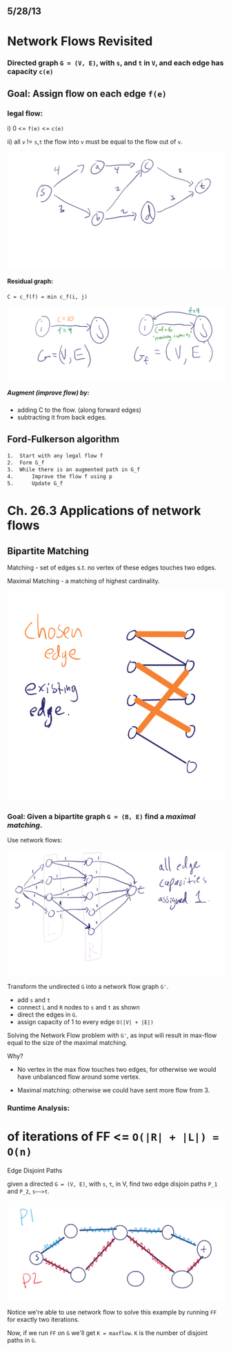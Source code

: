 ## 5/28/13

# Network Flows Revisited

### Directed graph `G = (V, E)`, with `s`, and `t` in `V`, and each edge has capacity `c(e)`

## Goal: Assign flow on each edge `f(e)`


### legal flow:
i) 0 <= `f(e)` <= `c(e)`

ii) all `v` != `s`,`t` the flow into `v` must be equal to the flow out of `v`.

![](./images/Networkflowex2.png)


#### Residual graph:

    C = c_f(f) = min c_f(i, j)

![](./images/Resgraphex2.png)


##### Augment (improve flow) by:
* adding C to the flow. (along forward edges)
* subtracting it from back edges.

## Ford-Fulkerson algorithm

    1.  Start with any legal flow f
    2.  Form G_f
    3.  While there is an augmented path in G_f
    4.      Improve the flow f using p
    5.      Update G_f


# Ch. 26.3 Applications of network flows
## Bipartite Matching

Matching - set of edges s.t. no vertex of these edges touches two edges.

Maximal Matching - a matching of highest cardinality.

![](./images/Matching1.png)

### Goal: Given a bipartite graph `G = (B, E)` find a *maximal matching*.
Use network flows:

![](./images/Netflowtransform.png)

Transform the undirected `G` into a network flow graph `G'`.
* add `s` and `t`
* connect `L` and `R` nodes to `s` and `t` as shown
* direct the edges in `G`.
* assign capacity of 1 to every edge
`O(|V| + |E|)`

Solving the Network Flow problem with `G'`, as input will result in max-flow equal to the size of the maximal matching.

Why?

- No vertex in the max flow touches two edges, for otherwise we would have unbalanced flow around some vertex.

- Maximal matching: otherwise we could have sent more flow from 3.

### Runtime Analysis:
# of iterations of FF <= `O(|R| + |L|) = O(n)`

Edge Disjoint Paths

given a directed `G = (V, E)`, with `s`, `t`, in V, find two edge disjoin paths `P_1` and `P_2`, `s~~>t`.

![](./images/Edgedisjoint.png)

Notice we're able to use network flow to solve this example by running `FF` for exactly two iterations.

Now, if we run `FF` on `G` we'll get `K = maxflow`.  `K` is the number of disjoint paths in `G`.


